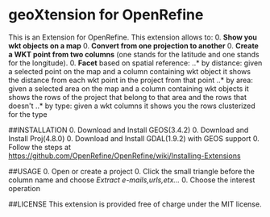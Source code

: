 geoXtension for OpenRefine
======================================

This is an Extension for OpenRefine.
This extension allows to:
0. **Show you wkt objects on a map**
0. **Convert from one projection to another**
0. **Create a WKT point from two columns** (one stands for the latitude and one stands for the longitude).
0. **Facet** based on spatial reference:
..* by distance: given a selected point on the map and a column containing wkt object it shows the distance from each wkt point in the project from that point
..* by area: given a selected area on the map and a column containing wkt objects it shows the rows of the project that belong to that area and the rows that doesn't
..* by type: given a wkt columns it shows you the rows clusterized for the type

##INSTALLATION
0. Download and Install GEOS(3.4.2)
0. Download and Install Proj(4.8.0)
0. Download and Install GDAL(1.9.2) with GEOS support
0. Follow the steps at https://github.com/OpenRefine/OpenRefine/wiki/Installing-Extensions

##USAGE
0. Open or create a project
0. Click the small triangle before the column name and choose *Extract e-mails,urls,etx...*
0. Choose the interest operation

##LICENSE
This extension is provided free of charge under the MIT license.
